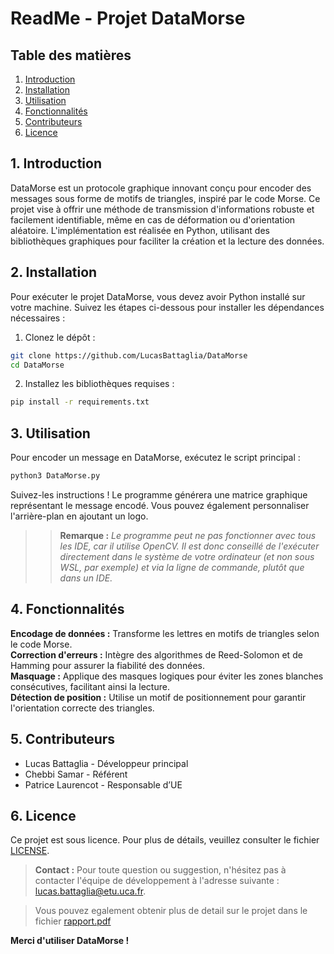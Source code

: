 # ReadMe - Projet DataMorse


## Table des matières

1. [Introduction](#1-introduction)
2. [Installation](#2-installation)
3. [Utilisation](#3-utilisation)
4. [Fonctionnalités](#4-fonctionnalités)
5. [Contributeurs](#5-contributeurs)
6. [Licence](#6-licence)


## 1. Introduction

DataMorse est un protocole graphique innovant conçu pour encoder des messages sous forme de motifs de triangles, inspiré par le code Morse. Ce projet vise à offrir une méthode de transmission d'informations robuste et facilement identifiable, même en cas de déformation ou d'orientation aléatoire. L'implémentation est réalisée en Python, utilisant des bibliothèques graphiques pour faciliter la création et la lecture des données.

## 2. Installation

Pour exécuter le projet DataMorse, vous devez avoir Python installé sur votre machine. Suivez les étapes ci-dessous pour installer les dépendances nécessaires :

1. Clonez le dépôt :

```bash
git clone https://github.com/LucasBattaglia/DataMorse
cd DataMorse
```

2. Installez les bibliothèques requises :

```bash
pip install -r requirements.txt
```

## 3. Utilisation

Pour encoder un message en DataMorse, exécutez le script principal :

```bash
python3 DataMorse.py
```

Suivez-les instructions !
Le programme générera une matrice graphique représentant le message encodé. Vous pouvez également personnaliser l'arrière-plan en ajoutant un logo.

> > **Remarque :** _Le programme peut ne pas fonctionner avec tous les IDE, car il utilise OpenCV. Il est donc conseillé de l'exécuter directement dans le système de votre ordinateur (et non sous WSL, par exemple) et via la ligne de commande, plutôt que dans un IDE._

## 4. Fonctionnalités

**Encodage de données :** Transforme les lettres en motifs de triangles selon le code Morse.<br>
**Correction d'erreurs :** Intègre des algorithmes de Reed-Solomon et de Hamming pour assurer la fiabilité des données.<br>
**Masquage :** Applique des masques logiques pour éviter les zones blanches consécutives, facilitant ainsi la lecture.<br>
**Détection de position :** Utilise un motif de positionnement pour garantir l'orientation correcte des triangles.<br>

## 5. Contributeurs

* Lucas Battaglia - Développeur principal
* Chebbi Samar - Référent
* Patrice Laurencot - Responsable d’UE

## 6. Licence

Ce projet est sous licence. Pour plus de détails, veuillez consulter le fichier [LICENSE](LICENSE).


> **Contact :** Pour toute question ou suggestion, n'hésitez pas à contacter l'équipe de développement à l'adresse suivante : [lucas.battaglia@etu.uca.fr](mailto:lucas.battaglia@etu.uca.fr).

> Vous pouvez egalement obtenir plus de detail sur le projet dans le fichier [rapport.pdf](rapport.pdf)

**Merci d'utiliser DataMorse !**